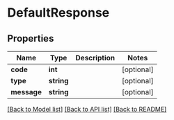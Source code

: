 # DefaultResponse

## Properties
Name | Type | Description | Notes
------------ | ------------- | ------------- | -------------
**code** | **int** |  | [optional] 
**type** | **string** |  | [optional] 
**message** | **string** |  | [optional] 

[[Back to Model list]](../README.md#documentation-for-models) [[Back to API list]](../README.md#documentation-for-api-endpoints) [[Back to README]](../README.md)



